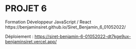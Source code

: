 <h1>PROJET 6</h1>
Formation Développeur JavaScript / React
https://benjaminsiret.github.io/Siret_Benjamin_6_01052022/

Déploiement : 
https://siret-benjamin-6-01052022-dt7kge9ux-benjaminsiret.vercel.app/
